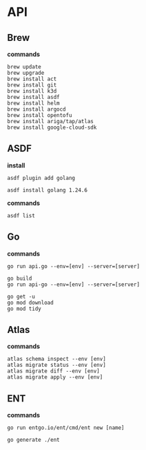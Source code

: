 # API

## Brew

**commands**

    brew update
    brew upgrade
    brew install act
    brew install git
    brew install k3d
    brew install asdf
    brew install helm
    brew install argocd
    brew install opentofu
    brew install ariga/tap/atlas
    brew install google-cloud-sdk

## ASDF

**install**

    asdf plugin add golang

    asdf install golang 1.24.6

**commands**

    asdf list

## Go

**commands**

    go run api.go --env=[env] --server=[server]

    go build
    go run api-go --env=[env] --server=[server]

    go get -u
    go mod download
    go mod tidy

## Atlas

**commands**

    atlas schema inspect --env [env]
    atlas migrate status --env [env]
    atlas migrate diff --env [env]
    atlas migrate apply --env [env]

## ENT

**commands**

    go run entgo.io/ent/cmd/ent new [name]

    go generate ./ent
